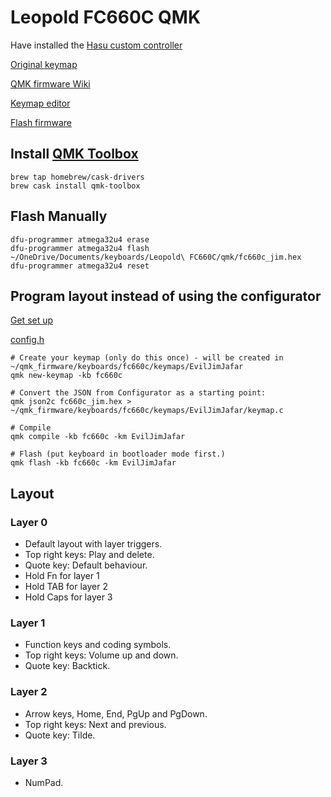 # Leopold FC660C QMK

Have installed the [Hasu custom controller](https://geekhack.org/index.php?topic=88439.0)

[Original keymap](https://i.imgur.com/fg89nez.jpg)

[QMK firmware Wiki](https://docs.qmk.fm/#/)

[Keymap editor](https://config.qmk.fm/#/fc660c/LAYOUT)

[Flash firmware](https://docs.qmk.fm/#/newbs_flashing)

## Install [QMK Toolbox](https://github.com/qmk/qmk_toolbox)

```
brew tap homebrew/cask-drivers
brew cask install qmk-toolbox
```

## Flash Manually

```
dfu-programmer atmega32u4 erase
dfu-programmer atmega32u4 flash ~/OneDrive/Documents/keyboards/Leopold\ FC660C/qmk/fc660c_jim.hex
dfu-programmer atmega32u4 reset
```

## Program layout instead of using the configurator

[Get set up](https://docs.qmk.fm/#/newbs_getting_started)

[config.h](https://beta.docs.qmk.fm/developing-qmk/qmk-reference/config_options)


```
# Create your keymap (only do this once) - will be created in ~/qmk_firmware/keyboards/fc660c/keymaps/EvilJimJafar
qmk new-keymap -kb fc660c

# Convert the JSON from Configurator as a starting point:
qmk json2c fc660c_jim.hex > ~/qmk_firmware/keyboards/fc660c/keymaps/EvilJimJafar/keymap.c

# Compile
qmk compile -kb fc660c -km EvilJimJafar

# Flash (put keyboard in bootloader mode first.)
qmk flash -kb fc660c -km EvilJimJafar
```

## Layout

### Layer 0

- Default layout with layer triggers.
- Top right keys: Play and delete.
- Quote key: Default behaviour.
- Hold Fn for layer 1
- Hold TAB for layer 2
- Hold Caps for layer 3

### Layer 1

- Function keys and coding symbols.
- Top right keys: Volume up and down.
- Quote key: Backtick.

### Layer 2

- Arrow keys, Home, End, PgUp and PgDown.
- Top right keys: Next and previous.
- Quote key: Tilde.

### Layer 3

- NumPad.
